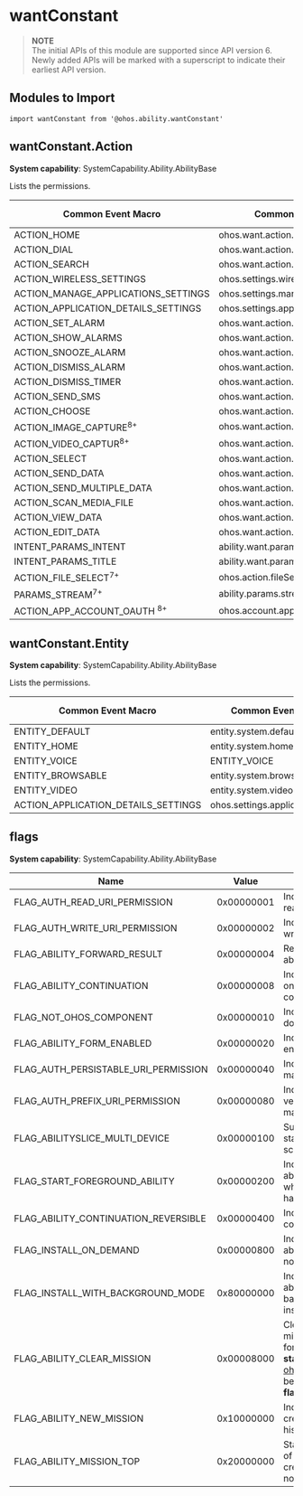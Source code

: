 # wantConstant


> **NOTE**<br>
> The initial APIs of this module are supported since API version 6. Newly added APIs will be marked with a superscript to indicate their earliest API version.


## Modules to Import

```
import wantConstant from '@ohos.ability.wantConstant'
```


## wantConstant.Action

**System capability**: SystemCapability.Ability.AbilityBase

Lists the permissions.

| Common Event Macro     | Common Event Name         | Subscriber Permission    |
| ------------ | ------------------ | ---------------------- |
| ACTION_HOME                                 | ohos.want.action.home                    | None |
| ACTION_DIAL                                 | ohos.want.action.dial                    | None |
| ACTION_SEARCH                               | ohos.want.action.search                  | None |
| ACTION_WIRELESS_SETTINGS                    | ohos.settings.wireless                   | None |
| ACTION_MANAGE_APPLICATIONS_SETTINGS         | ohos.settings.manage.applications        | None |
| ACTION_APPLICATION_DETAILS_SETTINGS         | ohos.settings.application.details        | None |
| ACTION_SET_ALARM                            | ohos.want.action.setAlarm                | None |
| ACTION_SHOW_ALARMS                          | ohos.want.action.showAlarms              | None |
| ACTION_SNOOZE_ALARM                         | ohos.want.action.snoozeAlarm             | None |
| ACTION_DISMISS_ALARM                        | ohos.want.action.dismissAlarm            | None |
| ACTION_DISMISS_TIMER                        | ohos.want.action.dismissTimer            | None |
|  ACTION_SEND_SMS                            | ohos.want.action.sendSms                 | None |
| ACTION_CHOOSE                               | ohos.want.action.choose                  | None |
| ACTION_IMAGE_CAPTURE<sup>8+</sup>           | ohos.want.action.imageCapture            | None |
| ACTION_VIDEO_CAPTUR<sup>8+</sup>            | ohos.want.action.videoCapture            | None |
| ACTION_SELECT                               | ohos.want.action.select                  | None |
| ACTION_SEND_DATA                            | ohos.want.action.sendData                | None |
| ACTION_SEND_MULTIPLE_DATA                   | ohos.want.action.sendMultipleData        | None |
| ACTION_SCAN_MEDIA_FILE                      | ohos.want.action.scanMediaFile           | None |
| ACTION_VIEW_DATA                            | ohos.want.action.viewData                | None |
|  ACTION_EDIT_DATA                           | ohos.want.action.editData                | None |
|  INTENT_PARAMS_INTENT                       | ability.want.params.INTENT               | None |
|  INTENT_PARAMS_TITLE                        | ability.want.params.TITLE                | None |
|  ACTION_FILE_SELECT<sup>7+</sup>            | ohos.action.fileSelect                   | None |
|  PARAMS_STREAM<sup>7+</sup>                 | ability.params.stream                    | None |
|  ACTION_APP_ACCOUNT_OAUTH <sup>8+</sup>     | ohos.account.appAccount.action.oauth     | None |


## wantConstant.Entity

**System capability**: SystemCapability.Ability.AbilityBase

Lists the permissions.

| Common Event Macro     | Common Event Name         | Subscriber Permission    |
| ------------ | ------------------ | ---------------------- |
| ENTITY_DEFAULT                             | entity.system.default                    | None |
| ENTITY_HOME                                | entity.system.homel                      | None |
| ENTITY_VOICE                               | ENTITY_VOICE                             | None |
| ENTITY_BROWSABLE                           | entity.system.browsable                  | None |
| ENTITY_VIDEO                               | entity.system.video                      | None |
| ACTION_APPLICATION_DETAILS_SETTINGS        | ohos.settings.application.details        | None |


## flags

**System capability**: SystemCapability.Ability.AbilityBase

| Name                                | Value      | Description                                                        |
| ------------------------------------ | ---------- | ------------------------------------------------------------ |
| FLAG_AUTH_READ_URI_PERMISSION        | 0x00000001 | Indicates the permission to read the URI. |
| FLAG_AUTH_WRITE_URI_PERMISSION       | 0x00000002 | Indicates the permission to write the URI. |
| FLAG_ABILITY_FORWARD_RESULT          | 0x00000004 | Returns the result to the ability. |
| FLAG_ABILITY_CONTINUATION            | 0x00000008 | Indicates whether the ability on the local device can be continued on a remote device. |
| FLAG_NOT_OHOS_COMPONENT              | 0x00000010 | Indicates that a component does not belong to OHOS. |
| FLAG_ABILITY_FORM_ENABLED            | 0x00000020 | Indicates that an ability is enabled. |
| FLAG_AUTH_PERSISTABLE_URI_PERMISSION | 0x00000040 | Indicates the permission to make the URI persistent. |
| FLAG_AUTH_PREFIX_URI_PERMISSION      | 0x00000080 | Indicates the permission to verify URIs by prefix matching. |
| FLAG_ABILITYSLICE_MULTI_DEVICE       | 0x00000100 | Supports cross-device startup in a distributed scheduler.|
| FLAG_START_FOREGROUND_ABILITY        | 0x00000200 | Indicates that the Service ability is started regardless of whether the host application has been started. |
| FLAG_ABILITY_CONTINUATION_REVERSIBLE | 0x00000400 | Indicates that ability continuation is reversible. |
| FLAG_INSTALL_ON_DEMAND               | 0x00000800 | Indicates that the specific ability will be installed if it has not been installed. |
| FLAG_INSTALL_WITH_BACKGROUND_MODE    | 0x80000000 | Indicates that the specific ability will be installed in the background if it has not been installed. |
| FLAG_ABILITY_CLEAR_MISSION           | 0x00008000 | Clears other operation missions. This flag can be set for the **Want** object in the **startAbility** API passed to [ohos.app.Context](js-apis-ability-context.md) and must be used together with **flag_ABILITY_NEW_MISSION**. |
| FLAG_ABILITY_NEW_MISSION             | 0x10000000 | Indicates the operation of creating a mission on the history mission stack. |
| FLAG_ABILITY_MISSION_TOP             | 0x20000000 | Starts the mission on the top of the existing mission stack; creates an ability instance if no mission exists. |

